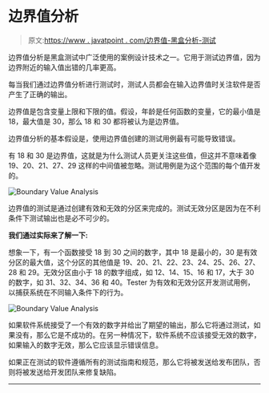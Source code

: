 # 边界值分析

> 原文:[https://www . javatpoint . com/边界值-黑盒分析-测试](https://www.javatpoint.com/boundary-value-analysis-in-black-box-testing)

边界值分析是黑盒测试中广泛使用的案例设计技术之一。它用于测试边界值，因为边界附近的输入值出错的几率更高。

每当我们通过边界值分析进行测试时，测试人员都会在输入边界值时关注软件是否产生了正确的输出。

边界值是包含变量上限和下限的值。假设，年龄是任何函数的变量，它的最小值是 18，最大值是 30，那么 18 和 30 都将被认为是边界值。

边界值分析的基本假设是，使用边界值创建的测试用例最有可能导致错误。

有 18 和 30 是边界值，这就是为什么测试人员更关注这些值，但这并不意味着像 19、20、21、27、29 这样的中间值被忽略。测试用例是为这个范围的每个值开发的。

![Boundary Value Analysis](../Images/5ba79923b6d9c78a17283b348a722a04.png)

边界值的测试是通过创建有效和无效的分区来完成的。测试无效分区是因为在不利条件下测试输出也是必不可少的。

**我们通过实际来了解一下:**

想象一下，有一个函数接受 18 到 30 之间的数字，其中 18 是最小的，30 是有效分区的最大值，这个分区的其他值是 19、20、21、22、23、24、25、26、27、28 和 29。无效分区由小于 18 的数字组成，如 12、14、15、16 和 17，大于 30 的数字，如 31、32、34、36 和 40。Tester 为有效和无效分区开发测试用例，以捕获系统在不同输入条件下的行为。

![Boundary Value Analysis](../Images/4da46b2a73f91e3534db594d0dddb9c2.png)

如果软件系统接受了一个有效的数字并给出了期望的输出，那么它将通过测试，如果没有，那么它是不成功的。在另一种情况下，软件系统不应该接受无效的数字，如果输入的数字无效，那么它应该显示错误信息。

如果正在测试的软件遵循所有的测试指南和规范，那么它将被发送给发布团队，否则将被发送给开发团队来修复缺陷。

* * *